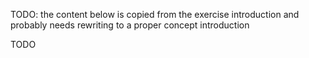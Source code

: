TODO: the content below is copied from the exercise introduction and probably needs rewriting to a proper concept introduction

TODO
